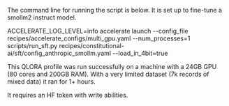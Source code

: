 The command line for running the script is below. It is set up to fine-tune a smollm2 instruct model.  

ACCELERATE_LOG_LEVEL=info accelerate launch --config_file recipes/accelerate_configs/multi_gpu.yaml --num_processes=1 scripts/run_sft.py recipes/constitutional-ai/sft/config_anthropic_smollm.yaml --load_in_4bit=true

This QLORA profile was run successfully on a machine with a 24GB GPU (80 cores and 200GB RAM). 
With a very limited dataset (7k records of mixed data) it ran for 1+ hours. 

It requires an HF token with write abilities. 

